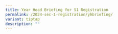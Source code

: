 ```yaml
---
title: Year Head Briefing for S1 Registration
permalink: /2024-sec-1-registration/yhbriefing/
variant: tiptap
description: ""
---
```

